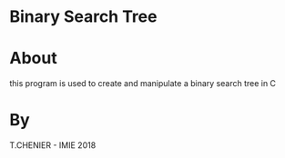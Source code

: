 # Binary Search Tree

# About
this program is used to create and manipulate
a binary search tree in C

# By
T.CHENIER - IMIE 2018